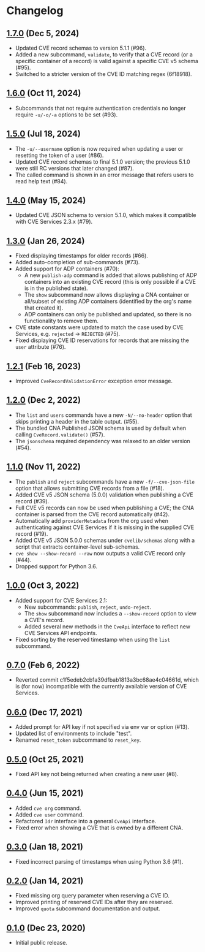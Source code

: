 # Changelog

## [1.7.0](https://github.com/RedHatProductSecurity/cvelib/compare/1.6.0...1.7.0) (Dec 5, 2024)

* Updated CVE record schemas to version 5.1.1 (#96).
* Added a new subcommand, `validate`, to verify that a CVE record (or a specific container of a record) is valid 
  against a specific CVE v5 schema (#95).
* Switched to a stricter version of the CVE ID matching regex (6f18918).

## [1.6.0](https://github.com/RedHatProductSecurity/cvelib/compare/1.5.0...1.6.0) (Oct 11, 2024)

* Subcommands that not require authentication credentials no longer require `-u/-o/-a` options to be set (#93).

## [1.5.0](https://github.com/RedHatProductSecurity/cvelib/compare/1.4.0...1.5.0) (Jul 18, 2024)

* The `-u/--username` option is now required when updating a user or resetting the token of a user (#86).
* Updated CVE record schemas to final 5.1.0 version; the previous 5.1.0 were still RC versions that later changed (#87).
* The called command is shown in an error message that refers users to read help text (#84).

## [1.4.0](https://github.com/RedHatProductSecurity/cvelib/compare/1.3.0...1.4.0) (May 15, 2024)

* Updated CVE JSON schema to version 5.1.0, which makes it compatible with CVE Services 2.3.x (#79).

## [1.3.0](https://github.com/RedHatProductSecurity/cvelib/compare/1.2.1...1.3.0) (Jan 26, 2024)

* Fixed displaying timestamps for older records (#66).
* Added auto-completion of sub-commands (#73).
* Added support for ADP containers (#70):
  * A new `publish-adp` command is added that allows publishing of ADP containers into an existing CVE record (this is
    only possible if a CVE is in the published state).
  * The `show` subcommand now allows displaying a CNA container or all/subset of existing ADP containers (identified by
    the org's name that created it).
  * ADP containers can only be published and updated, so there is no functionality to remove them.
* CVE state constants were updated to match the case used by CVE Services, e.g. `rejected` -> `REJECTED` (#75).
* Fixed displaying CVE ID reservations for records that are missing the `user` attribute (#76).

## [1.2.1](https://github.com/RedHatProductSecurity/cvelib/compare/1.2.0...1.2.1) (Feb 16, 2023)

* Improved `CveRecordValidationError` exception error message.

## [1.2.0](https://github.com/RedHatProductSecurity/cvelib/compare/1.1.0...1.2.0) (Dec 2, 2022)

* The `list` and `users` commands have a new `-N/--no-header` option that skips printing a header in the table
  output. (#55).
* The bundled CNA Published JSON schema is used by default when calling `CveRecord.validate()` (#57).
* The `jsonschema` required dependency was relaxed to an older version (#54).

## [1.1.0](https://github.com/RedHatProductSecurity/cvelib/compare/1.0.0...1.1.0) (Nov 11, 2022)

* The `publish` and `reject` subcommands have a new `-f/--cve-json-file` option that allows submitting CVE records from
  a file (#18).
* Added CVE v5 JSON schema (5.0.0) validation when publishing a CVE record (#39).
* Full CVE v5 records can now be used when publishing a CVE; the CNA container is parsed from the CVE record
  automatically (#42).
* Automatically add `providerMetadata` from the org used when authenticating against CVE Services if it is missing in
  the supplied CVE record (#19).
* Added CVE v5 JSON 5.0.0 schemas under `cvelib/schemas` along with a script that extracts container-level sub-schemas.
* `cve show --show-record --raw` now outputs a valid CVE record only (#44).
* Dropped support for Python 3.6.

## [1.0.0](https://github.com/RedHatProductSecurity/cvelib/compare/0.7.0...1.0.0) (Oct 3, 2022)

* Added support for CVE Services 2.1:
  * New subcommands: `publish`, `reject`, `undo-reject`.
  * The `show` subcommand now includes a `--show-record` option to view a CVE's record.
  * Added several new methods in the `CveApi` interface to reflect new CVE Services API endpoints.
* Fixed sorting by the reserved timestamp when using the `list` subcommand.

## [0.7.0](https://github.com/RedHatProductSecurity/cvelib/compare/0.6.0...0.7.0) (Feb 6, 2022)

* Reverted commit c1f5edeb2cb1a39dfbab1813a3bc68ae4c04661d, which is (for
  now) incompatible with the currently available version of CVE Services.

## [0.6.0](https://github.com/RedHatProductSecurity/cvelib/compare/0.5.0...0.6.0) (Dec 17, 2021)

* Added prompt for API key if not specified via env var or option (#13).
* Updated list of environments to include "test".
* Renamed `reset_token` subcommand to `reset_key`.

## [0.5.0](https://github.com/RedHatProductSecurity/cvelib/compare/0.4.0...0.5.0) (Oct 25, 2021)

* Fixed API key not being returned when creating a new user (#8).

## [0.4.0](https://github.com/RedHatProductSecurity/cvelib/compare/0.3.0...0.4.0) (Jun 15, 2021)

* Added `cve org` command.
* Added `cve user` command.
* Refactored `Idr` interface into a general `CveApi` interface.
* Fixed error when showing a CVE that is owned by a different CNA.

## [0.3.0](https://github.com/RedHatProductSecurity/cvelib/compare/0.2.0...0.3.0) (Jan 18, 2021)

* Fixed incorrect parsing of timestamps when using Python 3.6 (#1).

## [0.2.0](https://github.com/RedHatProductSecurity/cvelib/compare/0.1.0...0.2.0) (Jan 14, 2021)

* Fixed missing org query parameter when reserving a CVE ID.
* Improved printing of reserved CVE IDs after they are reserved.
* Improved `quota` subcommand documentation and output.

## [0.1.0](https://github.com/RedHatProductSecurity/cvelib/tree/0.1.0) (Dec 23, 2020)

* Initial public release.

